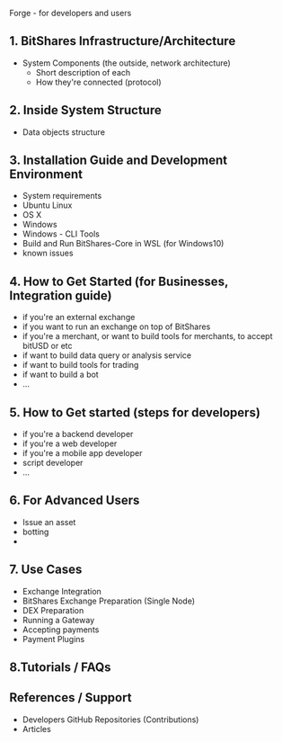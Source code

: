 Forge - for developers and users

## 1. BitShares Infrastructure/Architecture
- System Components (the outside, network architecture)
  - Short description of each
  - How they're connected (protocol)

## 2. Inside System Structure
- Data objects structure

## 3. Installation Guide and Development Environment
- System requirements
- Ubuntu Linux
- OS X
- Windows
- Windows - CLI Tools
- Build and Run BitShares-Core in WSL (for Windows10)
- known issues

## 4. How to Get Started (for Businesses, Integration guide)
- if you're an external exchange
- if you want to run an exchange on top of BitShares
- if you're a merchant, or want to build tools for merchants, to accept bitUSD or etc
- if want to build data query or analysis service
- if want to build tools for trading
- if want to build a bot
- ...

## 5. How to Get started (steps for developers)
- if you're a backend developer
- if you're a web developer
- if you're a mobile app developer
- script developer
- ...

## 6. For Advanced Users
- Issue an asset
- botting
- 

## 7. Use Cases
- Exchange Integration
- BitShares Exchange Preparation (Single Node)
- DEX Preparation
- Running a Gateway
- Accepting payments
- Payment Plugins  
 
## 8.Tutorials / FAQs

	
## References / Support
-  Developers GitHub Repositories (Contributions)
-  Articles

